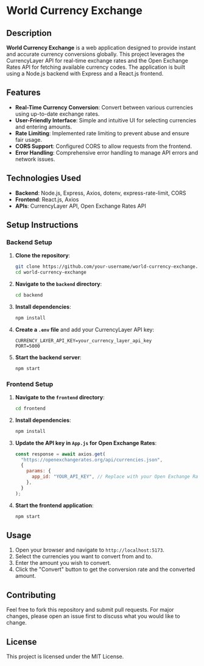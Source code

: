 
# World Currency Exchange

## Description

**World Currency Exchange** is a web application designed to provide instant and accurate currency conversions globally. This project leverages the CurrencyLayer API for real-time exchange rates and the Open Exchange Rates API for fetching available currency codes. The application is built using a Node.js backend with Express and a React.js frontend.

## Features

- **Real-Time Currency Conversion**: Convert between various currencies using up-to-date exchange rates.
- **User-Friendly Interface**: Simple and intuitive UI for selecting currencies and entering amounts.
- **Rate Limiting**: Implemented rate limiting to prevent abuse and ensure fair usage.
- **CORS Support**: Configured CORS to allow requests from the frontend.
- **Error Handling**: Comprehensive error handling to manage API errors and network issues.

## Technologies Used

- **Backend**: Node.js, Express, Axios, dotenv, express-rate-limit, CORS
- **Frontend**: React.js, Axios
- **APIs**: CurrencyLayer API, Open Exchange Rates API

## Setup Instructions

### Backend Setup

1. **Clone the repository**:
   ```bash
   git clone https://github.com/your-username/world-currency-exchange.git
   cd world-currency-exchange
   ```

2. **Navigate to the `backend` directory**:
   ```bash
   cd backend
   ```

3. **Install dependencies**:
   ```bash
   npm install
   ```

4. **Create a `.env` file** and add your CurrencyLayer API key:
   ```plaintext
   CURRENCY_LAYER_API_KEY=your_currency_layer_api_key
   PORT=5000
   ```

5. **Start the backend server**:
   ```bash
   npm start
   ```

### Frontend Setup

1. **Navigate to the `frontend` directory**:
   ```bash
   cd frontend
   ```

2. **Install dependencies**:
   ```bash
   npm install
   ```

3. **Update the API key in `App.js` for Open Exchange Rates**:
   ```javascript
   const response = await axios.get(
     "https://openexchangerates.org/api/currencies.json",
     {
       params: {
         app_id: "YOUR_API_KEY", // Replace with your Open Exchange Rates API key
       },
     }
   );
   ```

4. **Start the frontend application**:
   ```bash
   npm start
   ```

## Usage

1. Open your browser and navigate to `http://localhost:5173`.
2. Select the currencies you want to convert from and to.
3. Enter the amount you wish to convert.
4. Click the "Convert" button to get the conversion rate and the converted amount.

## Contributing

Feel free to fork this repository and submit pull requests. For major changes, please open an issue first to discuss what you would like to change.

## License

This project is licensed under the MIT License.

